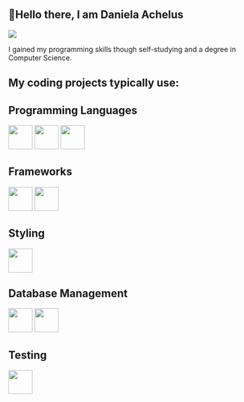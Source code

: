 ## 👋Hello there, I am Daniela Achelus

![](https://komarev.com/ghpvc/?username=daniache&color=blue)

I gained my programming skills though self-studying and a degree in Computer Science.

<!--
**daniache/daniache** is a ✨ _special_ ✨ repository because its `README.md` (this file) appears on your GitHub profile.

Here are some ideas to get you started:

- 🔭 I’m currently working on ...
- 🌱 I’m currently learning ...
- 👯 I’m looking to collaborate on ...
- 🤔 I’m looking for help with ...
- 💬 Ask me about ...
- 📫 How to reach me: ...
- 😄 Pronouns: ...
- ⚡ Fun fact: ...
-->

## My coding projects typically use:

## Programming Languages

<img src="https://cdn.jsdelivr.net/gh/devicons/devicon@latest/icons/java/java-original.svg" style="height: 48px; width: 48px;"/> <img src="https://cdn.jsdelivr.net/gh/devicons/devicon@latest/icons/javascript/javascript-original.svg" style="height: 48px; width: 48px;" /> <img src="https://cdn.jsdelivr.net/gh/devicons/devicon@latest/icons/python/python-original.svg" style="height: 48px; width: 48px;"/>

## Frameworks

<img src="https://cdn.jsdelivr.net/gh/devicons/devicon@latest/icons/spring/spring-original.svg" style="height: 48px; width: 48px;"/> <img src="https://cdn.jsdelivr.net/gh/devicons/devicon@latest/icons/react/react-original.svg" style="height: 48px; width: 48px;"/>
                   
          
## Styling

<img src="https://cdn.jsdelivr.net/gh/devicons/devicon@latest/icons/bootstrap/bootstrap-original.svg" style="height: 48px; width: 48px;" />
          

## Database Management

<img src="https://cdn.jsdelivr.net/gh/devicons/devicon@latest/icons/mysql/mysql-original.svg" style="height: 48px; width: 48px;" /> <img src="https://cdn.jsdelivr.net/gh/devicons/devicon@latest/icons/sqlite/sqlite-original.svg" style="height: 48px; width: 48px;"/>
          
          
## Testing

<img src="https://cdn.jsdelivr.net/gh/devicons/devicon@latest/icons/postman/postman-original.svg" style="height: 48px; width: 48px;"/>
          

          



          
          
          


